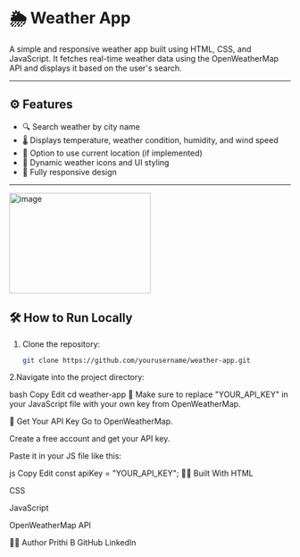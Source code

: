 # 🌦️ Weather App

A simple and responsive weather app built using HTML, CSS, and JavaScript. It fetches real-time weather data using the OpenWeatherMap API and displays it based on the user's search.

---



## ⚙️ Features

- 🔍 Search weather by city name
- 🌡️ Displays temperature, weather condition, humidity, and wind speed
- 📍 Option to use current location (if implemented)
- 🌙 Dynamic weather icons and UI styling
- 📱 Fully responsive design

---

<img width="253" height="180" alt="image" src="https://github.com/user-attachments/assets/3df6f86e-6656-4be5-a824-2a31e2722a01" />


## 🛠️ How to Run Locally

1. Clone the repository:
   ```bash
   git clone https://github.com/yourusername/weather-app.git
2.Navigate into the project directory:

bash
Copy
Edit
cd weather-app
📌 Make sure to replace "YOUR_API_KEY" in your JavaScript file with your own key from OpenWeatherMap.

🔐 Get Your API Key
Go to OpenWeatherMap.

Create a free account and get your API key.

Paste it in your JS file like this:

js
Copy
Edit
const apiKey = "YOUR_API_KEY";
🧑‍💻 Built With
HTML

CSS

JavaScript

OpenWeatherMap API

🙋‍♀️ Author
Prithi B
GitHub
LinkedIn

